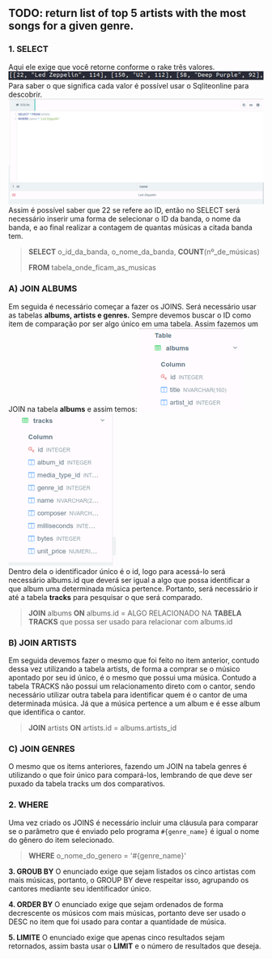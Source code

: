   ## TODO: return list of top 5 artists with the most songs for a given genre.
### 1. SELECT
Aqui ele exige que você retorne conforme o rake três valores.
![enter image description here](https://github.com/thiagohrcosta/resposta1/blob/master/imgs/rakeexigencia1.png?raw=true)
Para saber o que significa cada valor é possível usar o Sqliteonline para descobrir.
![enter image description here](https://github.com/thiagohrcosta/resposta1/blob/master/imgs/rakeexigencia2.png?raw=true)
Assim é possível saber que 22 se refere ao ID, então no SELECT será necessário inserir uma forma de selecionar o ID da banda, o nome da banda, e ao final realizar a contagem de quantas músicas a citada banda tem.

> **SELECT**  o_id_da_banda, o_nome_da_banda, **COUNT**(nº_de_músicas)
>
> **FROM** tabela_onde_ficam_as_musicas
>
### A)  JOIN ALBUMS
Em seguida é necessário começar a fazer os JOINS. Será necessário usar as tabelas **albums, artists e genres.** Sempre devemos buscar o ID como item de comparação por ser algo único em uma tabela.
Assim fazemos um JOIN na tabela **albums** e assim temos:
 ![enter image description here](https://github.com/thiagohrcosta/resposta1/blob/master/imgs/rakeexigencia4.png?raw=true)
 ![enter image description here](https://github.com/thiagohrcosta/resposta1/blob/master/imgs/rakeexigencia5.png?raw=true)
 <br>
Dentro dela o identificador único é o id, logo  para acessá-lo  será necessário albums.id que deverá ser igual a algo que possa identificar a que album uma determinada música pertence.  Portanto, será necessário ir até a tabela **tracks** para pesquisar o que será comparado.

> **JOIN** albums **ON** albums.id = ALGO RELACIONADO NA **TABELA TRACKS** que possa ser usado para relacionar com albums.id

### B) JOIN ARTISTS
Em seguida devemos fazer o mesmo que foi feito no item anterior, contudo dessa vez utilizando a tabela artists, de forma a comprar se o músico apontado por seu id único, é o mesmo que possui uma música. Contudo a tabela TRACKS não possui um relacionamento direto com o cantor, sendo necessário utilizar outra tabela para identificar quem é o cantor de uma determinada música. Já que a música pertence a um album e é esse album que identifica o  cantor.

> **JOIN** artists **ON** artists.id = albums.artists_id

### C) JOIN GENRES
O mesmo que os items anteriores, fazendo um JOIN na tabela genres é utilizando o que foir único para compará-los, lembrando de que deve ser puxado da tabela tracks um dos comparativos.

### 2. WHERE

Uma vez criado os JOINS é necessário incluir uma cláusula para comparar se o parâmetro que é enviado pelo programa `#{genre_name}` é igual o nome do gênero do item selecionado.

> **WHERE** o_nome_do_genero =  '#{genre_name}'

**3. GROUB BY**
O enunciado exige que sejam listados os cinco artistas com mais músicas, portanto, o GROUP BY deve respeitar isso, agrupando os cantores mediante seu identificador único.

**4. ORDER BY**
O enunciado exige que sejam ordenados de forma decrescente os músicos com mais músicas, portanto deve ser usado o DESC no item que foi usado para contar a quantidade de música.

**5. LIMITE**
O enunciado exige que apenas cinco resultados sejam retornados, assim basta usar o **LIMIT** e o número de resultados que deseja.
